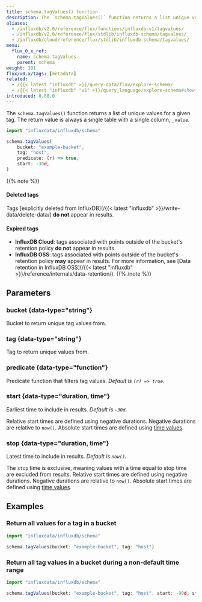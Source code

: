 ```yaml
---
title: schema.tagValues() function
description: The `schema.tagValues()` function returns a list unique values for a given tag.
aliases:
  - /influxdb/v2.0/reference/flux/functions/influxdb-v1/tagvalues/
  - /influxdb/v2.0/reference/flux/stdlib/influxdb-schema/tagvalues/
  - /influxdb/cloud/reference/flux/stdlib/influxdb-schema/tagvalues/
menu:
  flux_0_x_ref:
    name: schema.tagValues
    parent: schema
weight: 301
flux/v0.x/tags: [metadata]
related:
  - /{{< latest "influxdb" >}}/query-data/flux/explore-schema/
  - /{{< latest "influxdb" "v1" >}}/query_language/explore-schema#show-tag-values, SHOW TAG VALUES in InfluxQL
introduced: 0.88.0
---
```


The `schema.tagValues()` function returns a list of unique values for a given tag.
The return value is always a single table with a single column, `_value`.

```js
import "influxdata/influxdb/schema"

schema.tagValues(
    bucket: "example-bucket",
    tag: "host",
    predicate: (r) => true,
    start: -30d,
)
```

{{% note %}}
#### Deleted tags
Tags [explicitly deleted from InfluxDB](/{{< latest "influxdb" >}}/write-data/delete-data/)
**do not** appear in results.

#### Expired tags
- **InfluxDB Cloud**: tags associated with points outside of the bucket's
  retention policy **do not** appear in results.
- **InfluxDB OSS**: tags associated with points outside of the bucket's
  retention policy **may** appear in results.
  For more information, see [Data retention in InfluxDB OSS](/{{< latest "influxdb" >}}/reference/internals/data-retention/).
{{% /note %}}

## Parameters

### bucket {data-type="string"}
Bucket to return unique tag values from.

### tag {data-type="string"}
Tag to return unique values from.

### predicate {data-type="function"}
Predicate function that filters tag values.
_Default is `(r) => true`._

### start {data-type="duration, time"}
Earliest time to include in results.
_Default is `-30d`._

Relative start times are defined using negative durations.
Negative durations are relative to `now()`.
Absolute start times are defined using [time values](/flux/v0.x/spec/types/#time-types).

### stop {data-type="duration, time"}
Latest time to include in results.
_Default is `now()`._

The `stop` time is exclusive, meaning values with a time equal to stop time are
excluded from results.
Relative start times are defined using negative durations.
Negative durations are relative to `now()`.
Absolute start times are defined using [time values](/flux/v0.x/spec/types/#time-types).

## Examples

### Return all values for a tag in a bucket
```js
import "influxdata/influxdb/schema"

schema.tagValues(bucket: "example-bucket", tag: "host")
```

### Return all tag values in a bucket during a non-default time range
```js
import "influxdata/influxdb/schema"

schema.tagValues(bucket: "example-bucket", tag: "host", start: -90d, stop: -60d)
```
